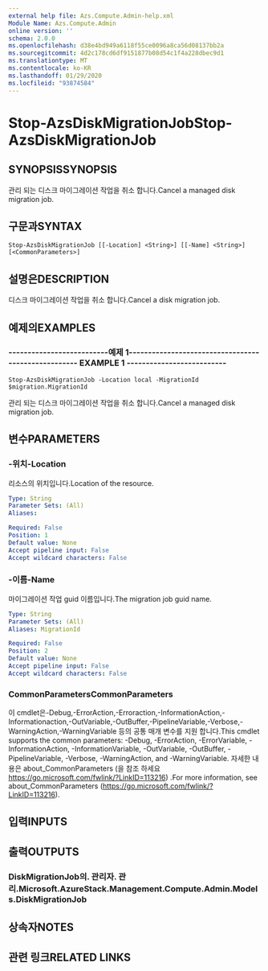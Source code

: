 ```yaml
---
external help file: Azs.Compute.Admin-help.xml
Module Name: Azs.Compute.Admin
online version: ''
schema: 2.0.0
ms.openlocfilehash: d38e4bd949a6118f55ce0096a8ca56d08137bb2a
ms.sourcegitcommit: 4d2c178cd6df9151877b08d54c1f4a228dbec9d1
ms.translationtype: MT
ms.contentlocale: ko-KR
ms.lasthandoff: 01/29/2020
ms.locfileid: "93874584"
---
```

# <span data-ttu-id="0efc8-101">Stop-AzsDiskMigrationJob</span><span class="sxs-lookup"><span data-stu-id="0efc8-101">Stop-AzsDiskMigrationJob</span></span>

## <span data-ttu-id="0efc8-102">SYNOPSIS</span><span class="sxs-lookup"><span data-stu-id="0efc8-102">SYNOPSIS</span></span>
<span data-ttu-id="0efc8-103">관리 되는 디스크 마이그레이션 작업을 취소 합니다.</span><span class="sxs-lookup"><span data-stu-id="0efc8-103">Cancel a managed disk migration job.</span></span>

## <span data-ttu-id="0efc8-104">구문과</span><span class="sxs-lookup"><span data-stu-id="0efc8-104">SYNTAX</span></span>

```
Stop-AzsDiskMigrationJob [[-Location] <String>] [[-Name] <String>] [<CommonParameters>]
```

## <span data-ttu-id="0efc8-105">설명은</span><span class="sxs-lookup"><span data-stu-id="0efc8-105">DESCRIPTION</span></span>
<span data-ttu-id="0efc8-106">디스크 마이그레이션 작업을 취소 합니다.</span><span class="sxs-lookup"><span data-stu-id="0efc8-106">Cancel a disk migration job.</span></span>

## <span data-ttu-id="0efc8-107">예제의</span><span class="sxs-lookup"><span data-stu-id="0efc8-107">EXAMPLES</span></span>

### <span data-ttu-id="0efc8-108">--------------------------예제 1--------------------------</span><span class="sxs-lookup"><span data-stu-id="0efc8-108">-------------------------- EXAMPLE 1 --------------------------</span></span>
```
Stop-AzsDiskMigrationJob -Location local -MigrationId $migration.MigrationId
```

<span data-ttu-id="0efc8-109">관리 되는 디스크 마이그레이션 작업을 취소 합니다.</span><span class="sxs-lookup"><span data-stu-id="0efc8-109">Cancel a managed disk migration job.</span></span>

## <span data-ttu-id="0efc8-110">변수</span><span class="sxs-lookup"><span data-stu-id="0efc8-110">PARAMETERS</span></span>

### <span data-ttu-id="0efc8-111">-위치</span><span class="sxs-lookup"><span data-stu-id="0efc8-111">-Location</span></span>
<span data-ttu-id="0efc8-112">리소스의 위치입니다.</span><span class="sxs-lookup"><span data-stu-id="0efc8-112">Location of the resource.</span></span>

```yaml
Type: String
Parameter Sets: (All)
Aliases: 

Required: False
Position: 1
Default value: None
Accept pipeline input: False
Accept wildcard characters: False
```

### <span data-ttu-id="0efc8-113">-이름</span><span class="sxs-lookup"><span data-stu-id="0efc8-113">-Name</span></span>
<span data-ttu-id="0efc8-114">마이그레이션 작업 guid 이름입니다.</span><span class="sxs-lookup"><span data-stu-id="0efc8-114">The migration job guid name.</span></span>

```yaml
Type: String
Parameter Sets: (All)
Aliases: MigrationId

Required: False
Position: 2
Default value: None
Accept pipeline input: False
Accept wildcard characters: False
```

### <span data-ttu-id="0efc8-115">CommonParameters</span><span class="sxs-lookup"><span data-stu-id="0efc8-115">CommonParameters</span></span>
<span data-ttu-id="0efc8-116">이 cmdlet은-Debug,-ErrorAction,-Erroraction,-InformationAction,-Informationaction,-OutVariable,-OutBuffer,-PipelineVariable,-Verbose,-WarningAction,-WarningVariable 등의 공통 매개 변수를 지원 합니다.</span><span class="sxs-lookup"><span data-stu-id="0efc8-116">This cmdlet supports the common parameters: -Debug, -ErrorAction, -ErrorVariable, -InformationAction, -InformationVariable, -OutVariable, -OutBuffer, -PipelineVariable, -Verbose, -WarningAction, and -WarningVariable.</span></span> <span data-ttu-id="0efc8-117">자세한 내용은 about_CommonParameters (을 참조 하세요 https://go.microsoft.com/fwlink/?LinkID=113216) .</span><span class="sxs-lookup"><span data-stu-id="0efc8-117">For more information, see about_CommonParameters (https://go.microsoft.com/fwlink/?LinkID=113216).</span></span>

## <span data-ttu-id="0efc8-118">입력</span><span class="sxs-lookup"><span data-stu-id="0efc8-118">INPUTS</span></span>

## <span data-ttu-id="0efc8-119">출력</span><span class="sxs-lookup"><span data-stu-id="0efc8-119">OUTPUTS</span></span>

### <span data-ttu-id="0efc8-120">DiskMigrationJob의. 관리자. 관리.</span><span class="sxs-lookup"><span data-stu-id="0efc8-120">Microsoft.AzureStack.Management.Compute.Admin.Models.DiskMigrationJob</span></span>

## <span data-ttu-id="0efc8-121">상속자</span><span class="sxs-lookup"><span data-stu-id="0efc8-121">NOTES</span></span>

## <span data-ttu-id="0efc8-122">관련 링크</span><span class="sxs-lookup"><span data-stu-id="0efc8-122">RELATED LINKS</span></span>

